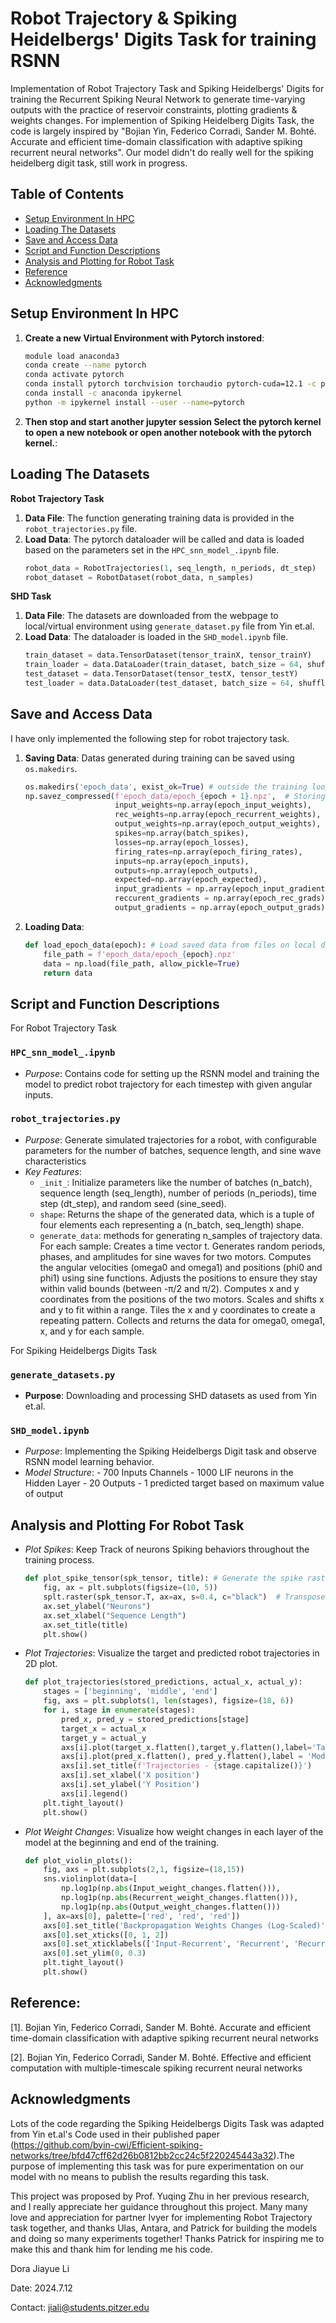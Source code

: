 # Robot Trajectory & Spiking Heidelbergs' Digits Task for training RSNN
Implementation of Robot Trajectory Task and Spiking Heidelbergs' Digits for training the Recurrent Spiking Neural Network to generate time-varying outputs with the practice of reservoir constraints, plotting gradients & weights changes. For implemention of Spiking Heidelberg Digits Task, the code is largely inspired by "Bojian Yin, Federico Corradi, Sander M. Bohté. Accurate and efficient time-domain classification with adaptive spiking recurrent neural networks". Our model didn't do really well for the spiking heidelberg digit task, still work in progress. 


## Table of Contents

- [Setup Environment In HPC](#setup-environment-in-hpc)
- [Loading The Datasets](#loading-the-datasets)
- [Save and Access Data](#save-and-access-data)
- [Script and Function Descriptions](#script-and-function-descriptions)
- [Analysis and Plotting for Robot Task](#analysis-and-plotting-for-robot-task)
- [Reference](#reference)
- [Acknowledgments](#acknowledgments)


## Setup Environment In HPC

1. **Create a new Virtual Environment with Pytorch instored**:
    ```bash
    module load anaconda3
    conda create --name pytorch
    conda activate pytorch
    conda install pytorch torchvision torchaudio pytorch-cuda=12.1 -c pytorch -c nvidia
    conda install -c anaconda ipykernel
    python -m ipykernel install --user --name=pytorch
    ```

2. **Then stop and start another jupyter session
Select the pytorch kernel to open a new notebook or open another notebook with the pytorch kernel.**:



## Loading The Datasets

**Robot Trajectory Task**
1. **Data File**: The function generating training data is provided in the `robot_trajectories.py` file.  
2. **Load Data**: The pytorch dataloader will be called and data is loaded based on the parameters set in the `HPC_snn_model_.ipynb` file.
    ```python
    robot_data = RobotTrajectories(1, seq_length, n_periods, dt_step) 
    robot_dataset = RobotDataset(robot_data, n_samples)
    ```
**SHD Task**
1. **Data File**: The datasets are downloaded from the webpage to local/virtual environment using `generate_dataset.py` file from Yin et.al.
2. **Load Data**: The dataloader is loaded in the `SHD_model.ipynb` file.
    ```python
    train_dataset = data.TensorDataset(tensor_trainX, tensor_trainY)
    train_loader = data.DataLoader(train_dataset, batch_size = 64, shuffle=True)
    test_dataset = data.TensorDataset(tensor_testX, tensor_testY)
    test_loader = data.DataLoader(test_dataset, batch_size = 64, shuffle=False)
    ```

## Save and Access Data
I have only implemented the following step for robot trajectory task.
1. **Saving Data**: Datas generated during training can be saved using `os.makedirs`.
    ```python
    os.makedirs('epoch_data', exist_ok=True) # outside the training loop
    np.savez_compressed(f'epoch_data/epoch_{epoch + 1}.npz',  # Storing all the data as npz file for each epoch inside the training loop
                        input_weights=np.array(epoch_input_weights),
                        rec_weights=np.array(epoch_recurrent_weights),
                        output_weights=np.array(epoch_output_weights),
                        spikes=np.array(batch_spikes),
                        losses=np.array(epoch_losses),
                        firing_rates=np.array(epoch_firing_rates),
                        inputs=np.array(epoch_inputs),
                        outputs=np.array(epoch_outputs),
                        expected=np.array(epoch_expected),
                        input_gradients = np.array(epoch_input_gradients),
                        reccurent_gradients = np.array(epoch_rec_grads),
                        output_gradients = np.array(epoch_output_grads))
    ```

2. **Loading Data**:
    ```python
    def load_epoch_data(epoch): # Load saved data from files on local directory
        file_path = f'epoch_data/epoch_{epoch}.npz'
        data = np.load(file_path, allow_pickle=True)
        return data
    ```


## Script and Function Descriptions
For Robot Trajectory Task
### `HPC_snn_model_.ipynb` 

- *Purpose*: Contains code for setting up the RSNN model and training the model to predict robot trajectory for each timestep with given angular inputs.


### `robot_trajectories.py`

- *Purpose*: Generate simulated trajectories for a robot, with configurable parameters for the number of batches, sequence length, and sine wave characteristics
- *Key Features*:
  - `_init_`: Initialize parameters like the number of batches (n_batch), sequence length (seq_length), number of periods (n_periods), time step (dt_step), and random seed (sine_seed).
  - `shape`: Returns the shape of the generated data, which is a tuple of four elements each representing a (n_batch, seq_length) shape.
  - `generate_data`: methods for generating n_samples of trajectory data.
        For each sample: Creates a time vector t. Generates random periods, phases, and amplitudes for sine waves for two motors.
        Computes the angular velocities (omega0 and omega1) and positions (phi0 and phi1) using sine functions.
        Adjusts the positions to ensure they stay within valid bounds (between -π/2 and π/2).
        Computes x and y coordinates from the positions of the two motors.
        Scales and shifts x and y to fit within a range.
        Tiles the x and y coordinates to create a repeating pattern.
        Collects and returns the data for omega0, omega1, x, and y for each sample.

For Spiking Heidelbergs Digits Task
### `generate_datasets.py`

- **Purpose**: Downloading and processing SHD datasets as used from Yin et.al.

### `SHD_model.ipynb`
- *Purpose*: Implementing the Spiking Heidelbergs Digit task and observe RSNN model learning behavior.
- *Model Structure*:
      - 700 Inputs Channels
      - 1000 LIF neurons in the Hidden Layer
      - 20 Outputs
      - 1 predicted target based on maximum value of output



## Analysis and Plotting For Robot Task

- *Plot Spikes*: Keep Track of neurons Spiking behaviors throughout the training process.
    ```python
    def plot_spike_tensor(spk_tensor, title): # Generate the spike raster plot
        fig, ax = plt.subplots(figsize=(10, 5))
        splt.raster(spk_tensor.T, ax=ax, s=0.4, c="black")  # Transpose to align with neurons on y-axis
        ax.set_ylabel("Neurons")
        ax.set_xlabel("Sequence Length")
        ax.set_title(title)
        plt.show()
    ```

- *Plot Trajectories*: Visualize the target and predicted robot trajectories in 2D plot. 
    ```python
    def plot_trajectories(stored_predictions, actual_x, actual_y):
        stages = ['beginning', 'middle', 'end']
        fig, axs = plt.subplots(1, len(stages), figsize=(18, 6))
        for i, stage in enumerate(stages):
            pred_x, pred_y = stored_predictions[stage]
            target_x = actual_x
            target_y = actual_y
            axs[i].plot(target_x.flatten(),target_y.flatten(),label='Target trajectories', color='blue')
            axs[i].plot(pred_x.flatten(), pred_y.flatten(),label = 'Model Predict Trajectories', linestyle='dashed', color = 'blue')
            axs[i].set_title(f'Trajectories - {stage.capitalize()}')
            axs[i].set_xlabel('X position')
            axs[i].set_ylabel('Y Position')
            axs[i].legend()
        plt.tight_layout()
        plt.show()
    ```
    
- *Plot Weight Changes*: Visualize how weight changes in each layer of the model at the beginning and end of the training.
    ```python
    def plot_violin_plots():
        fig, axs = plt.subplots(2,1, figsize=(18,15))
        sns.violinplot(data=[
            np.log1p(np.abs(Input_weight_changes.flatten())),
            np.log1p(np.abs(Recurrent_weight_changes.flatten())),
            np.log1p(np.abs(Output_weight_changes.flatten()))
        ], ax=axs[0], palette=['red', 'red', 'red'])
        axs[0].set_title('Backpropagation Weights Changes (Log-Scaled)', fontsize =20)
        axs[0].set_xticks([0, 1, 2])
        axs[0].set_xticklabels(['Input-Recurrent', 'Recurrent', 'Recurrent-Output'], fontsize =20)
        axs[0].set_ylim(0, 0.3)
        plt.tight_layout()
        plt.show()
    ```

## Reference:
[1]. Bojian Yin, Federico Corradi, Sander M. Bohté. Accurate and efficient time-domain classification with adaptive spiking recurrent neural networks

[2]. Bojian Yin, Federico Corradi, Sander M. Bohté. Effective and efficient computation with multiple-timescale spiking recurrent neural networks


## Acknowledgments
Lots of the code regarding the Spiking Heidelbergs Digits Task was adapted from Yin et.al's Code used in their published paper (https://github.com/byin-cwi/Efficient-spiking-networks/tree/bfd47cff62d26b0812bb2cc24c5f220245443a32).The purpose of implementing this task was for pure experimentation on our model with no means to publish the results regarding this task.  

This project was proposed by Prof. Yuqing Zhu in her previous research, and I really appreciate her guidance throughout this project. Many many love and appreciation for partner Ivyer for implementing Robot Trajectory task together, and thanks Ulas, Antara, and Patrick for building the models and doing so many experiments together! Thanks Patrick for inspiring me to make this and thank him for lending me his code.

Dora Jiayue Li

Date: 2024.7.12

Contact: jiali@students.pitzer.edu 
